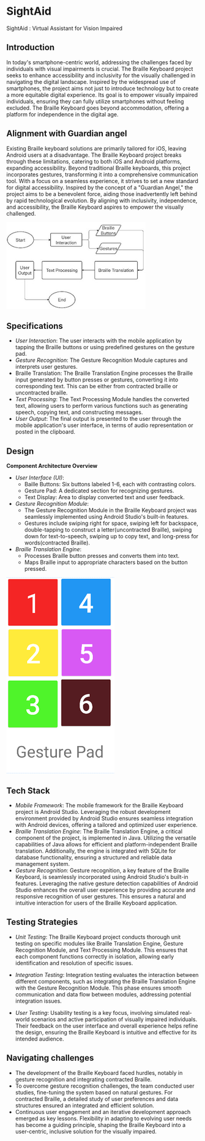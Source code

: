 # SightAid
SightAid : Virtual Assistant for Vision Impaired
## Introduction
In today's smartphone-centric world, addressing the challenges faced by individuals with visual impairments is crucial. The Braille Keyboard project seeks to enhance accessibility and inclusivity for the visually challenged in navigating the digital landscape. 
Inspired by the widespread use of smartphones, the project aims not just to introduce technology but to create a more equitable digital experience. Its goal is to empower visually impaired individuals, ensuring they can fully utilize smartphones without feeling excluded. The Braille Keyboard goes beyond accommodation, offering a platform for independence in the digital age.

## Alignment with Guardian angel 
Existing Braille keyboard solutions are primarily tailored for iOS, leaving Android users at a disadvantage. The Braille Keyboard project breaks through these limitations, catering to both iOS and Android platforms, expanding accessibility. Beyond traditional Braille keyboards, this project incorporates gestures, transforming it into a comprehensive communication tool. 
With a focus on a seamless experience, it strives to set a new standard for digital accessibility. Inspired by the concept of a "Guardian Angel," the project aims to be a benevolent force, aiding those inadvertently left behind by rapid technological evolution. By aligning with inclusivity, independence, and accessibility, the Braille Keyboard aspires to empower the visually challenged.

![alt text](./blob/diagram.jpg?)

## Specifications

- *User Interaction*: The user interacts with the mobile application by tapping the Braille buttons or using predefined gestures on the gesture pad.
- *Gesture Recognition*: The Gesture Recognition Module captures and interprets user gestures. 
- Braille Translation: The Braille Translation Engine processes the Braille input generated by button presses or gestures, converting it into corresponding text. This can be either from contracted braille or uncontracted braille.
- *Text Processing*: The Text Processing Module handles the converted text, allowing users to perform various functions such as generating speech, copying text, and constructing messages.
- *User Output*: The final output is presented to the user through the mobile application's user interface, in terms of audio representation or posted in the clipboard.

## Design

**Component Architecture Overview**
- *User Interface (UI)*: 
  - Baille Buttons: Six buttons labeled 1-6, each with contrasting colors.
  - Gesture Pad: A dedicated section for recognizing gestures.
  - Text Display: Area to display converted text and user feedback.
- *Gesture Recognition Module*: 
  - The Gesture Recognition Module in the Braille Keyboard project was seamlessly implemented using Android Studio's built-in features. 
  - Gestures include swiping right for space, swiping left for backspace, double-tapping to construct a letter(uncontracted Braille), swiping down for text-to-speech, swiping up to copy text, and long-press for words(contracted Braille).
- *Braille Translation Engine*: 
  - Processes Braille button presses and converts them into text.
  - Maps Braille input to appropriate characters based on the button pressed.
 
![alt text](./blob/UI.png?raw=true)

## Tech Stack
- *Mobile Framework*: The mobile framework for the Braille Keyboard project is Android Studio. Leveraging the robust development environment provided by Android Studio ensures seamless integration with Android devices, offering a tailored and optimized user experience. 
- *Braille Translation Engine*: The Braille Translation Engine, a critical component of the project, is implemented in Java. Utilizing the versatile capabilities of Java allows for efficient and platform-independent Braille translation. Additionally, the engine is integrated with SQLite for database functionality, ensuring a structured and reliable data management system.
- *Gesture Recognition*: Gesture recognition, a key feature of the Braille Keyboard, is seamlessly incorporated using Android Studio's built-in features. Leveraging the native gesture detection capabilities of Android Studio enhances the overall user experience by providing accurate and responsive recognition of user gestures. This ensures a natural and intuitive interaction for users of the Braille Keyboard application.

## Testing Strategies
- *Unit Testing*: The Braille Keyboard project conducts thorough unit testing on specific modules like Braille Translation Engine, Gesture Recognition Module, and Text Processing Module. This ensures that each component functions correctly in isolation, allowing early identification and resolution of specific issues.

- *Integration Testing*: Integration testing evaluates the interaction between different components, such as integrating the Braille Translation Engine with the Gesture Recognition Module. This phase ensures smooth communication and data flow between modules, addressing potential integration issues.

- *User Testing*: Usability testing is a key focus, involving simulated real-world scenarios and active participation of visually impaired individuals. Their feedback on the user interface and overall experience helps refine the design, ensuring the Braille Keyboard is intuitive and effective for its intended audience.

## Navigating challenges 
- The development of the Braille Keyboard faced hurdles, notably in gesture recognition and integrating contracted Braille.
- To overcome gesture recognition challenges, the team conducted user studies, fine-tuning the system based on natural gestures. For contracted Braille, a detailed study of user preferences and data structures ensured an integrated and efficient solution.
- Continuous user engagement and an iterative development approach emerged as key lessons. Flexibility in adapting to evolving user needs has become a guiding principle, shaping the Braille Keyboard into a user-centric, inclusive solution for the visually impaired.

